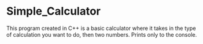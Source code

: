 # Simple_Calculator
This program created in C++ is a basic calculator where it takes in the type of calculation
you want to do, then two numbers.
Prints only to the console.
